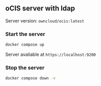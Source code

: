 ## oCIS server with ldap

Server version: `owncloud/ocis:latest`

### Start the server

```bash
docker compose up
```

Server avaliable at `https://localhost:9200`

### Stop the server

```bash
docker compose down -v
```
